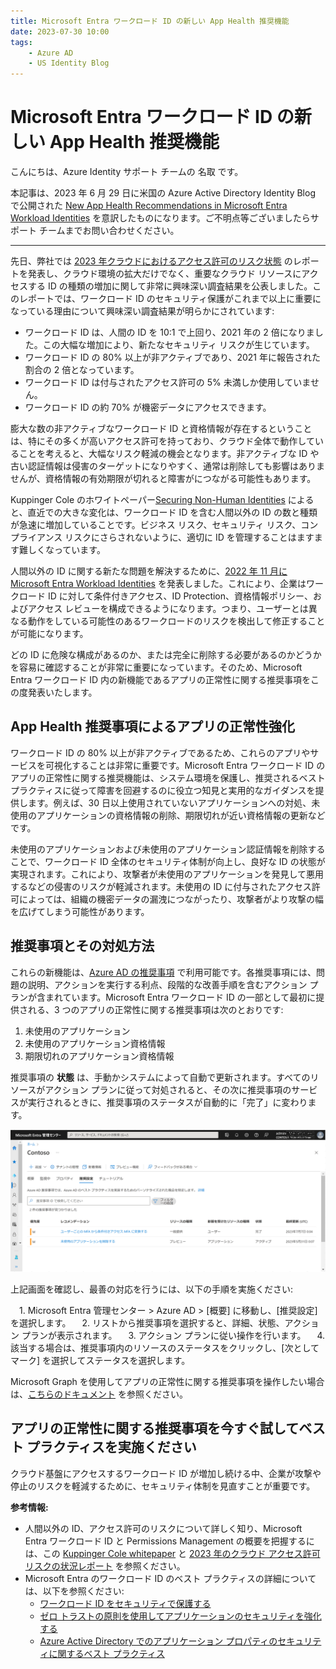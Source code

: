 ```yaml
---
title: Microsoft Entra ワークロード ID の新しい App Health 推奨機能
date: 2023-07-30 10:00
tags:
    - Azure AD
    - US Identity Blog
---
```


# Microsoft Entra ワークロード ID の新しい App Health 推奨機能

こんにちは、Azure Identity サポート チームの 名取 です。

本記事は、2023 年 6 月 29 日に米国の Azure Active Directory Identity Blog で公開された [New App Health Recommendations in Microsoft Entra Workload Identities](https://techcommunity.microsoft.com/t5/microsoft-entra-azure-ad-blog/new-app-health-recommendations-in-microsoft-entra-workload/ba-p/2959984) を意訳したものになります。ご不明点等ございましたらサポート チームまでお問い合わせください。

---

先日、弊社では [2023 年クラウドにおけるアクセス許可のリスク状態](https://query.prod.cms.rt.microsoft.com/cms/api/am/binary/RW10qzO) のレポートを発表し、クラウド環境の拡大だけでなく、重要なクラウド リソースにアクセスする ID の種類の増加に関して非常に興味深い調査結果を公表しました。このレポートでは、ワークロード ID のセキュリティ保護がこれまで以上に重要になっている理由について興味深い調査結果が明らかにされています:

- ワークロード ID は、人間の ID を 10:1 で上回り、2021 年の 2 倍になりました。この大幅な増加により、新たなセキュリティ リスクが生じています。
- ワークロード ID の 80% 以上が非アクティブであり、2021 年に報告された割合の 2 倍となっています。
- ワークロード ID は付与されたアクセス許可の 5% 未満しか使用していません。
- ワークロード ID の約 70% が機密データにアクセスできます。

膨大な数の非アクティブなワークロード ID と資格情報が存在するということは、特にその多くが高いアクセス許可を持っており、クラウド全体で動作していることを考えると、大幅なリスク軽減の機会となります。非アクティブな ID や古い認証情報は侵害のターゲットになりやすく、通常は削除しても影響はありませんが、資格情報の有効期限が切れると障害がにつながる可能性もあります。

Kuppinger Cole のホワイトペーパー[Securing Non-Human Identities](https://www.kuppingercole.com/reprints/cb05bfdbbdb25b6535a42835b77465e2#heading1) によると、直近での大きな変化は、ワークロード ID を含む人間以外の ID の数と種類が急速に増加していることです。ビジネス リスク、セキュリティ リスク、コンプライアンス リスクにさらされないように、適切に ID を管理することはますます難しくなっています。

人間以外の ID に関する新たな問題を解決するために、[2022 年 11 月に Microsoft Entra Workload Identities](https://jpazureid.github.io/blog/azure-active-directory/managing-governing-and-securing-identities-for-apps-and-services/) を発表しました。これにより、企業はワークロード ID に対して条件付きアクセス、ID Protection、資格情報ポリシー、およびアクセス レビューを構成できるようになります。つまり、ユーザーとは異なる動作をしている可能性のあるワークロードのリスクを検出して修正することが可能になります。

どの ID に危険な構成があるのか​​、または完全に削除する必要があるのかどうか​​を容易に確認することが非常に重要になっています。そのため、Microsoft Entra ワークロード ID 内の新機能であるアプリの正常性に関する推奨事項をこの度発表いたします。

## App Health 推奨事項によるアプリの正常性強化

ワークロード ID の 80% 以上が非アクティブであるため、これらのアプリやサービスを可視化することは非常に重要です。Microsoft Entra ワークロード ID のアプリの正常性に関する推奨機能は、システム環境を保護し、推奨されるベスト プラクティスに従って障害を回避するのに役立つ知見と実用的なガイダンスを提供します。例えば、30 日以上使用されていないアプリケーションへの対処、未使用のアプリケーションの資格情報の削除、期限切れが近い資格情報の更新などです。

未使用のアプリケーションおよび未使用のアプリケーション認証情報を削除することで、ワークロード ID 全体のセキュリティ体制が向上し、良好な ID の状態が実現されます。これにより、攻撃者が未使用のアプリケーションを発見して悪用するなどの侵害のリスクが軽減されます。未使用の ID に付与されたアクセス許可によっては、組織の機密データの漏洩につながったり、攻撃者がより攻撃の幅を広げてしまう可能性があります。

## 推奨事項とその対処方法

これらの新機能は、[Azure AD の推奨事項](https://learn.microsoft.com/azure/active-directory/reports-monitoring/overview-recommendations) で利用可能です。各推奨事項には、問題の説明、アクションを実行する利点、段階的な改善手順を含むアクション プランが含まれています。Microsoft Entra ワークロード ID の一部として最初に提供される、3 つのアプリの正常性に関する推奨事項は次のとおりです:

1. 未使用のアプリケーション
2. 未使用のアプリケーション資格情報
3. 期限切れのアプリケーション資格情報

推奨事項の **状態** は、手動かシステムによって自動で更新されます。すべてのリソースがアクション プランに従って対処されると、その次に推奨事項のサービスが実行されるときに、推奨事項のステータスが自動的に「完了」に変わります。

![](./new-app-health-recommendations-in-microsoft-entra-workload-identities/new-app-health-recommendations-in-microsoft-entra-workload-identities.png)

上記画面を確認し、最善の対応を行うには、以下の手順を実施ください:

　1. Microsoft Entra 管理センター > Azure AD > [概要] に移動し、[推奨設定] を選択します。
　2. リストから推奨事項を選択すると、詳細、状態、アクション プランが表示されます。
　3. アクション プランに従い操作を行います。
　4. 該当する場合は、推奨事項内のリソースのステータスをクリックし、[次としてマーク] を選択してステータスを選択します。

 Microsoft Graph を使用してアプリの正常性に関する推奨事項を操作したい場合は、[こちらのドキュメント](https://learn.microsoft.com/en-us/azure/active-directory/reports-monitoring/howto-use-recommendations?toc=%2Fazure%2Factive-directory%2Fworkload-identities%2Ftoc.json&bc=%2Fazure%2Factive-directory%2Fworkload-identities%2Fbreadcrumb%2Ftoc.json) を参照ください。

## アプリの正常性に関する推奨事項を今すぐ試してベスト プラクティスを実施ください

クラウド基盤にアクセスするワークロード ID が増加し続ける中、企業が攻撃や停止のリスクを軽減するために、セキュリティ体制を見直すことが重要です。

**参考情報:**

- 人間以外の ID、アクセス許可のリスクについて詳しく知り、Microsoft Entra ワークロード ID と Permissions Management の概要を把握するには、この [Kuppinger Cole whitepaper](https://www.kuppingercole.com/reprints/cb05bfdbbdb25b6535a42835b77465e2#heading1) と [2023 年のクラウド アクセス許可リスクの状況レポート](https://query.prod.cms.rt.microsoft.com/cms/api/am/binary/RW10qzO) を参照ください。
- Microsoft Entra のワークロード ID のベスト プラクティスの詳細については、以下を参照ください:
  - [ワークロード ID をセキュリティで保護する](https://learn.microsoft.com/ja-jp/azure/active-directory/identity-protection/concept-workload-identity-risk)
  - [ゼロ トラストの原則を使用してアプリケーションのセキュリティを強化する](https://learn.microsoft.com/ja-jp/azure/active-directory/develop/zero-trust-for-developers)
  - [Azure Active Directory でのアプリケーション プロパティのセキュリティに関するベスト プラクティス](https://learn.microsoft.com/ja-jp/azure/active-directory/develop/security-best-practices-for-app-registration)
